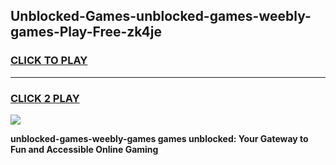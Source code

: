 
## Unblocked-Games-unblocked-games-weebly-games-Play-Free-zk4je
<h3>
<a href="https://premium76.site?title=unblocked-games-weebly-games&ref=18A">CLICK TO PLAY</a></h3>
<hr>

<h3>
<a href="https://premium76.site?title=unblocked-games-weebly-games&ref=18A">CLICK 2 PLAY</a>
  
</h3>

<a href="https://premium76.site?title=unblocked-games-weebly-games&ref=18A"><img src="https://clearcache.store/games.png"></a>


**unblocked-games-weebly-games games unblocked: Your Gateway to Fun and Accessible Online Gaming**
